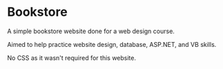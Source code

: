 # Bookstore
A simple bookstore website done for a web design course.

Aimed to help practice website design, database, ASP.NET, and VB skills.

No CSS as it wasn't required for this website.
